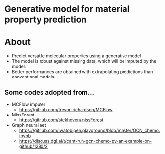 # Generative model for material property prediction

# About
- Predict versatile molecular properties using a generative model
- The model is robust against missing data, which will be imputed by the model.
- Better performances are obtained with extrapolating predictions than conventional models.


## Some codes adopted from...
- MCFlow imputer
	- https://github.com/trevor-richardson/MCFlow
- MissForest
	- https://github.com/stekhoven/missForest
- Graph neural net
	- https://github.com/iwatobipen/playground/blob/master/GCN_chemo.ipynb
	- https://discuss.dgl.ai/t/cant-run-gcn-chemo-py-an-example-on-github/1280/2
